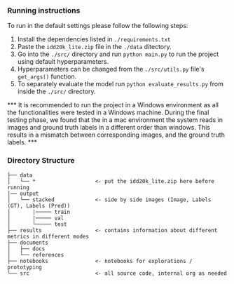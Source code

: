 ### Running instructions ###

To run in the default settings please follow the following steps:

1. Install the dependencies listed in `./requirements.txt`
2. Paste the `idd20k_lite.zip` file in the `./data` ditectory.
3. Go into the `./src/` directory and run `python main.py` to run the project using default hyperparameters.
4. Hyperparameters can be changed from the `./src/utils.py` file's `get_args()` function.
5. To separately evaluate the model run `python evaluate_results.py` from inside the `./src/` directory.

*** It is recommended to run the project in a Windows environment as 
all the functionalities were tested in a Windows machine.
During the final testing phase, we found that the in a mac environment 
the system reads in images and ground truth labels in a different order 
than windows. This results in a mismatch between corresponding images, 
and the ground truth labels. *** 

### Directory Structure ###
```
├── data
│   └── *                   <- put the idd20k_lite.zip here before running
│── output
│   └── stacked             <- side by side images (Image, Labels (GT), Labels (Pred))
│       |───── train
│       |───── val
│       └───── test
├── results                 <- contains information about different metrics in different modes
├── documents
│   ├── docs
│   └── references
├── notebooks               <- notebooks for explorations / prototyping
└── src                     <- all source code, internal org as needed
```